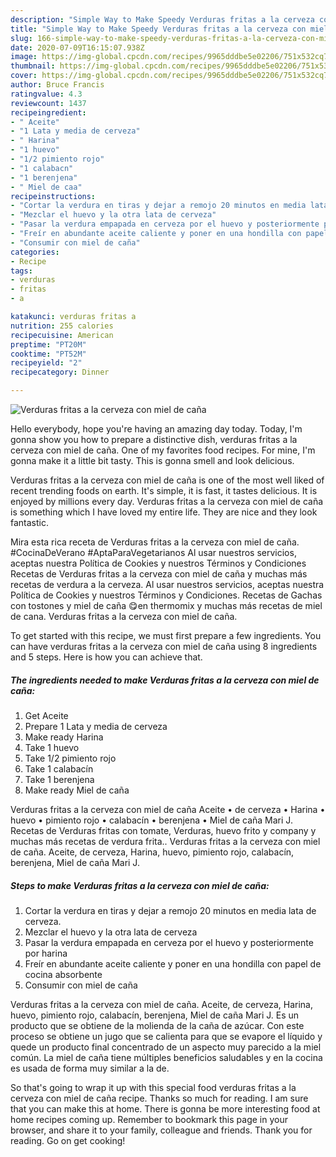 ```yaml
---
description: "Simple Way to Make Speedy Verduras fritas a la cerveza con miel de caña"
title: "Simple Way to Make Speedy Verduras fritas a la cerveza con miel de caña"
slug: 166-simple-way-to-make-speedy-verduras-fritas-a-la-cerveza-con-miel-de-cana
date: 2020-07-09T16:15:07.938Z
image: https://img-global.cpcdn.com/recipes/9965dddbe5e02206/751x532cq70/verduras-fritas-a-la-cerveza-con-miel-de-cana-foto-principal.jpg
thumbnail: https://img-global.cpcdn.com/recipes/9965dddbe5e02206/751x532cq70/verduras-fritas-a-la-cerveza-con-miel-de-cana-foto-principal.jpg
cover: https://img-global.cpcdn.com/recipes/9965dddbe5e02206/751x532cq70/verduras-fritas-a-la-cerveza-con-miel-de-cana-foto-principal.jpg
author: Bruce Francis
ratingvalue: 4.3
reviewcount: 1437
recipeingredient:
- " Aceite"
- "1 Lata y media de cerveza"
- " Harina"
- "1 huevo"
- "1/2 pimiento rojo"
- "1 calabacn"
- "1 berenjena"
- " Miel de caa"
recipeinstructions:
- "Cortar la verdura en tiras y dejar a remojo 20 minutos en media lata de cerveza."
- "Mezclar el huevo y la otra lata de cerveza"
- "Pasar la verdura empapada en cerveza por el huevo y posteriormente por harina"
- "Freír en abundante aceite caliente y poner en una hondilla con papel de cocina absorbente"
- "Consumir con miel de caña"
categories:
- Recipe
tags:
- verduras
- fritas
- a

katakunci: verduras fritas a 
nutrition: 255 calories
recipecuisine: American
preptime: "PT20M"
cooktime: "PT52M"
recipeyield: "2"
recipecategory: Dinner

---
```



![Verduras fritas a la cerveza con miel de caña](https://img-global.cpcdn.com/recipes/9965dddbe5e02206/751x532cq70/verduras-fritas-a-la-cerveza-con-miel-de-cana-foto-principal.jpg)

Hello everybody, hope you're having an amazing day today. Today, I'm gonna show you how to prepare a distinctive dish, verduras fritas a la cerveza con miel de caña. One of my favorites food recipes. For mine, I'm gonna make it a little bit tasty. This is gonna smell and look delicious.

Verduras fritas a la cerveza con miel de caña is one of the most well liked of recent trending foods on earth. It's simple, it is fast, it tastes delicious. It is enjoyed by millions every day. Verduras fritas a la cerveza con miel de caña is something which I have loved my entire life. They are nice and they look fantastic.

Mira esta rica receta de Verduras fritas a la cerveza con miel de caña. #CocinaDeVerano #AptaParaVegetarianos Al usar nuestros servicios, aceptas nuestra Política de Cookies y nuestros Términos y Condiciones Recetas de Verduras fritas a la cerveza con miel de caña y muchas más recetas de verdura a la cerveza. Al usar nuestros servicios, aceptas nuestra Política de Cookies y nuestros Términos y Condiciones. Recetas de Gachas con tostones y miel de caña 😋en thermomix y muchas más recetas de miel de cana. Verduras fritas a la cerveza con miel de caña.


To get started with this recipe, we must first prepare a few ingredients. You can have verduras fritas a la cerveza con miel de caña using 8 ingredients and 5 steps. Here is how you can achieve that.

<!--inarticleads1-->

##### The ingredients needed to make Verduras fritas a la cerveza con miel de caña:

1. Get  Aceite
1. Prepare 1 Lata y media de cerveza
1. Make ready  Harina
1. Take 1 huevo
1. Take 1/2 pimiento rojo
1. Take 1 calabacín
1. Take 1 berenjena
1. Make ready  Miel de caña


Verduras fritas a la cerveza con miel de caña Aceite • de cerveza • Harina • huevo • pimiento rojo • calabacín • berenjena • Miel de caña Mari J. Recetas de Verduras fritas con tomate, Verduras, huevo frito y company y muchas más recetas de verdura frita.. Verduras fritas a la cerveza con miel de caña. Aceite, de cerveza, Harina, huevo, pimiento rojo, calabacín, berenjena, Miel de caña Mari J. 

<!--inarticleads2-->

##### Steps to make Verduras fritas a la cerveza con miel de caña:

1. Cortar la verdura en tiras y dejar a remojo 20 minutos en media lata de cerveza.
1. Mezclar el huevo y la otra lata de cerveza
1. Pasar la verdura empapada en cerveza por el huevo y posteriormente por harina
1. Freír en abundante aceite caliente y poner en una hondilla con papel de cocina absorbente
1. Consumir con miel de caña


Verduras fritas a la cerveza con miel de caña. Aceite, de cerveza, Harina, huevo, pimiento rojo, calabacín, berenjena, Miel de caña Mari J. Es un producto que se obtiene de la molienda de la caña de azúcar. Con este proceso se obtiene un jugo que se calienta para que se evapore el líquido y quede un producto final concentrado de un aspecto muy parecido a la miel común. La miel de caña tiene múltiples beneficios saludables y en la cocina es usada de forma muy similar a la de. 

So that's going to wrap it up with this special food verduras fritas a la cerveza con miel de caña recipe. Thanks so much for reading. I am sure that you can make this at home. There is gonna be more interesting food at home recipes coming up. Remember to bookmark this page in your browser, and share it to your family, colleague and friends. Thank you for reading. Go on get cooking!

